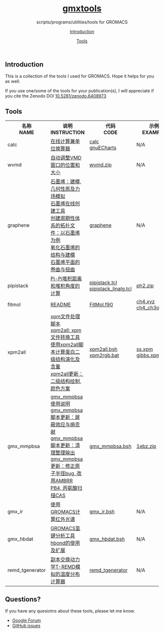 <body><div class="wrapper">
	<header>
		<h1><a href="https://jerkwin.github.io/gmxtools/">gmxtools</a></h1>
		<p>scripts/programs/utilities/tools for GROMACS</p>
		<p class="view"><a href="#Introduction">Introduction</a></p>
		<p class="view"><a href="#Tools">Tools</a></p>
	</header>

<h2 id="Introduction">Introduction</h2>

<p>This is a collection of the tools I used for GROMACS. Hope it helps for you as well.</p>
<p>If you use one/some of the tools for your publication(s), I will appreciate if you cite the Zenodo DOI <a href="https://doi.org/10.5281/zenodo.6408973">10.5281/zenodo.6408973</a></p>

<h2 id="Tools">Tools</h2></p>

<table>
<th>名称<br>NAME</th><th>说明<br>INSTRUCTION</th> <th>代码<br>CODE</th> <th>示例<br>EXAMPLE</th>

<tr>
<td>calc</td>
<td><a href="https://jerkwin.github.io/2019/11/19/%E5%9C%A8%E7%BA%BF%E8%AE%A1%E7%AE%97%E5%85%BC%E5%8D%95%E4%BD%8D%E6%8D%A2%E7%AE%97%E5%99%A8/">在线计算兼单位换算器</a></td>
<td><a href="./calc/calc.html">calc</a><br>
<a href="./calc/gnuecharts.html">gnuECharts</a></td>
<td>N/A</td>
</tr>

<tr>
<td>wvmd</td>
<td><a href="https://jerkwin.github.io/2017/02/11/%E8%87%AA%E5%8A%A8%E8%B0%83%E6%95%B4VMD%E7%AA%97%E5%8F%A3%E7%9A%84%E4%BD%8D%E7%BD%AE%E5%92%8C%E5%A4%A7%E5%B0%8F/">自动调整VMD窗口的位置和大小</a></td>
<td><a href="./wvmd/wvmd.zip">wvmd.zip</a></td>
<td>N/A</td>
</tr>

<tr>
<td>graphene</td>
<td><a href="http://jerkwin.github.io/2014/05/09/%E7%9F%B3%E5%A2%A8%E7%83%AF-%E5%BB%BA%E6%A8%A1-%E5%87%A0%E4%BD%95%E6%80%A7%E8%B4%A8%E5%8F%8A%E5%8A%9B%E5%9C%BA%E6%A8%A1%E6%8B%9F/">石墨烯：建模, 几何性质及力场模拟</a><br>
<a href="https://jerkwin.github.io/2014/12/24/%E7%9F%B3%E5%A2%A8%E7%83%AF%E5%9C%A8%E7%BA%BF%E5%88%9B%E5%BB%BA%E5%B7%A5%E5%85%B7/">石墨烯在线创建工具</a><br>
<a href="https://jerkwin.github.io/GMX/GMXtut-8/">创建周期性体系的拓扑文件：以石墨烯为例</a><br>
<a href="https://jerkwin.github.io/2020/04/05/%E6%B0%A7%E5%8C%96%E7%9F%B3%E5%A2%A8%E7%83%AF%E7%9A%84%E7%BB%93%E6%9E%84%E4%B8%8E%E5%BB%BA%E6%A8%A1/">氧化石墨烯的结构与建模</a><br>
<a href="https://jerkwin.github.io/2020/06/03/%E7%9F%B3%E5%A2%A8%E7%83%AF%E5%B9%B3%E9%9D%A2%E7%9A%84%E5%8D%B7%E6%9B%B2%E4%B8%8E%E6%89%AD%E6%9B%B2/">石墨烯平面的卷曲与扭曲</a><br>
</td>
<td><a href="./model/graphene.html">graphene</a></td>
<td>N/A</td>
</tr>

<tr>
<td>pipistack</td>
<td><a href="https://jerkwin.github.io/2018/08/29/Pi-Pi%E5%A0%86%E7%A7%AF%E8%B7%9D%E7%A6%BB%E5%92%8C%E5%A0%86%E7%A7%AF%E8%A7%92%E5%BA%A6%E7%9A%84%E8%AE%A1%E7%AE%97/">Pi-Pi堆积距离和堆积角度的计算</a></td>
<td><a href="./pipistack/pipistack.tcl">pipistack.tcl</a><br>
<a href="./pipistack/pipistack_linalg.tcl">pipistack_linalg.tcl</a></td>
<td><a href="./pipistack/ph2.zip">ph2.zip</a></td>

</td>

<tr>
<td>fitmol</td>
<td><a href="./fitmol/README.md.html">README</a></td>
<td><a href="./fitmol/FitMol.f90">FitMol.f90</a></td>
<td><a href="./fitmol/ch4.xyz">ch4.xyz</a><br>
<a href="./fitmol/ch4_ch3oh.xyz">ch4_ch3oh.xyz</a>
</td>

<tr>
<td>xpm2all</td>
<td><a href="https://jerkwin.github.io/2018/05/09/xpm%E6%96%87%E4%BB%B6%E5%A4%84%E7%90%86%E8%84%9A%E6%9C%AC/">xpm文件处理脚本</a><br>
<a href="https://jerkwin.github.io/2020/02/29/%E5%88%86%E5%AD%90%E6%A8%A1%E6%8B%9F%E5%91%A8%E5%88%8A-%E7%AC%AC_8_%E6%9C%9F/">xpm2all: xpm文件转换工具</a><br>
<a href="http://jerkwin.github.io/2020/07/10/%E4%BD%BF%E7%94%A8xpm2all%E8%84%9A%E6%9C%AC%E8%AE%A1%E7%AE%97%E8%9B%8B%E7%99%BD%E4%BA%8C%E7%BA%A7%E7%BB%93%E6%9E%84%E6%BC%94%E5%8C%96%E5%8F%8A%E5%90%AB%E9%87%8F/">使用xpm2all脚本计算蛋白二级结构演化及含量</a><br>
<a href="https://jerkwin.github.io/2021/03/30/xpm2all%E6%9B%B4%E6%96%B0-%E4%BA%8C%E7%BA%A7%E7%BB%93%E6%9E%84%E7%BB%98%E5%88%B6,_%E9%A2%9C%E8%89%B2%E6%96%B9%E6%A1%88/">xpm2all更新：二级结构绘制, 颜色方案</a>

</td>
<td><a href="./xpm2all/xpm2all.bsh">xpm2all.bsh</a><br>
<a href="./xpm2all/xpm2rgb.bat">xpm2rgb.bat</a>
</td>
<td><a href="./xpm2all/ss.xpm">ss.xpm</a><br>
<a href="./xpm2all/gibbs.xpm">gibbs.xpm</a>
</td>

<tr>
<td>gmx_mmpbsa</td>
<td>
<a href="https://jerkwin.github.io/2019/07/31/gmx_mmpbsa%E4%BD%BF%E7%94%A8%E8%AF%B4%E6%98%8E/">gmx_mmpbsa使用说明</a><br>
<a href="https://jerkwin.github.io/2021/03/16/gmx_mmpbsa%E8%84%9A%E6%9C%AC%E6%9B%B4%E6%96%B0-%E5%B1%8F%E8%94%BD%E6%95%88%E5%BA%94%E4%B8%8E%E7%86%B5%E8%B4%A1%E7%8C%AE/">gmx_mmpbsa脚本更新：屏蔽效应与熵贡献</a><br>
<a href="https://jerkwin.github.io/2021/11/26/gmx_mmpbsa%E8%84%9A%E6%9C%AC%E6%9B%B4%E6%96%B0-%E6%B8%85%E7%90%86%E6%95%B4%E7%90%86%E8%BE%93%E5%87%BA/">gmx_mmpbsa脚本更新：清理整理输出</a><br>
<a href="http://jerkwin.github.io/2022/02/09/gmx_mmpbsa%E6%9B%B4%E6%96%B0-%E4%BF%AE%E6%AD%A3%E5%8E%9F%E5%AD%90%E5%8D%8A%E5%BE%84bug,_%E6%94%B9%E7%94%A8AMBRR_PB4,_%E4%B8%99%E6%B0%A8%E9%85%B8%E6%89%AB%E6%8F%8FCAS/">gmx_mmpbsa更新：修正原子半径bug, 改用AMBRR PB4, 丙氨酸扫描CAS</a>

</td>
<td><a href="./gmx_mmpbsa/gmx_mmpbsa.bsh">gmx_mmpbsa.bsh</a></td>
<td><a href="./gmx_mmpbsa/1ebz.zip">1ebz.zip</a></td>
</tr>

<tr>
<td>gmx_ir</td>
<td><a href="https://jerkwin.github.io/2017/08/20/%E4%BD%BF%E7%94%A8GROMACS%E8%AE%A1%E7%AE%97%E7%BA%A2%E5%A4%96%E5%85%89%E8%B0%B1/">使用GROMACS计算红外光谱</a></td>
<td><a href="./gmx_ir/gmx_ir.bsh">gmx_ir.bsh</a></td>
<td>N/A</td>
</tr>

<tr>
<td>gmx_hbdat</td>
<td><a href="https://jerkwin.github.io/2021/06/19/GROMACS氢键分析工具hbond的使用及扩展/">GROMACS氢键分析工具hbond的使用及扩展</a></td>
<td><a href="./gmx_hbdat/gmx_hbdat.bsh">gmx_hbdat.bsh</a></td>
<td>N/A</td>
</tr>

<tr>
<td>remd_tgenerator</td>
<td><a href="https://jerkwin.github.io/2021/09/30/副本交换动力学T-REMD模拟的温度分布计算器/">副本交换动力学T-REMD模拟的温度分布计算器</a></td>
<td><a href="./remd_tgenerator/remd_tgenerator.html">remd_tgenerator</a></td>
<td>N/A</td>
</tr>

</table>

<h2 id="Questions">Questions?</h2></p>

If you have any quesiotns about these tools, please let me know.

<ul>
<li><a href="https://groups.google.com/forum/#!forum/gmxtools">Google Forum</a></li>
<li><a href="https://github.com/Jerkwin/gmxtools/issues">GitHub issues</a></li>
</ul>

</div></body>